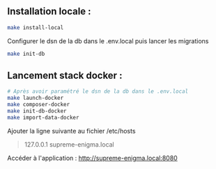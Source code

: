 ## Installation locale : 
```bash
make install-local
```
Configurer le dsn de la db dans le .env.local puis lancer les migrations
```bash
make init-db
```

## Lancement stack docker : 
```bash
# Après avoir paramétré le dsn de la db dans le .env.local
make launch-docker
make composer-docker
make init-db-docker
make import-data-docker
```
Ajouter la ligne suivante au fichier /etc/hosts
> 127.0.0.1    supreme-enigma.local

Accéder à l'application : http://supreme-enigma.local:8080 
